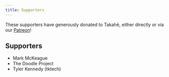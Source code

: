 ```yaml
---
title: Supporters
---
```


These supporters have generously donated to Takahē, either directly or
via our [Patreon](https://patreon.com/takahe)!

## Supporters

* Mark McKeague
* The Doodle Project
* Tyler Kennedy (tktech)
